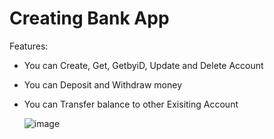 # Creating Bank App 

Features:
- You can Create, Get, GetbyiD, Update and Delete Account
- You can  Deposit and  Withdraw money
- You can Transfer balance to other Exisiting Account

  ![image](https://github.com/user-attachments/assets/ed00ff49-6d04-4c82-b731-92e377de6ef9)
